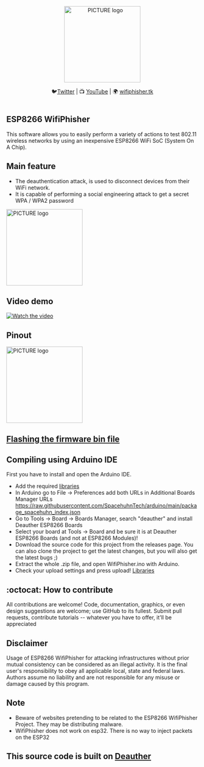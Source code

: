 <p align="center"><img alt="PICTURE logo" src="https://i.imgur.com/QVJjB9k.jpg" width="200"></p>

<p align="center">
  🐦<a href="https://twitter.com/244v234">Twitter</a>
| 📺 <a href="https://www.youtube.com/channel/UC5yaB0VU_u4sY-DiE0BGuSw/featured?view_as=subscriber">YouTube</a>
| 🌍 <a href="https://wifiphisher.tk">wifiphisher.tk</a><br>
<br></p>

## ESP8266 WifiPhisher
This software allows you to easily perform a variety of actions to test 802.11 wireless networks by using an inexpensive ESP8266 WiFi SoC (System On A Chip).
## Main feature
* The deauthentication attack, is used to disconnect devices from their WiFi network.	
* It is capable of performing a social engineering attack to get a secret WPA / WPA2 password
<p><img alt="PICTURE logo" src="https://hackster.imgix.net/uploads/attachments/1212751/z2157794471160_228d60f39af25e94bedaa5f43a7ae730_0KtXp9MOEw.jpg?auto=compress%2Cformat&w=740&h=555&fit=max" width="200"</p>

## Video demo
[![Watch the video](https://img.youtube.com/vi/9W9xHPFy9rc/0.jpg)](https://youtu.be/9W9xHPFy9rc)

## Pinout
<p><img alt="PICTURE logo" src="https://hackster.imgix.net/uploads/attachments/1212694/244v234_pe3ov4zwv9_xBZN30K1NU.jpg?auto=compress%2Cformat&w=740&h=555&fit=max" width="200"></p>


## [Flashing the firmware bin file](https://www.hackster.io/234v244/esp8266-wifiphisher-4ed3d3)
## Compiling using Arduino IDE
First you have to install and open the Arduino IDE.
- Add the required [libraries](https://drive.google.com/drive/folders/1QKlt-UVW6BszD1YrvQ47xcYCMHJUfeuS?usp=sharing)
- In Arduino go to File -> Preferences add both URLs in Additional Boards Manager URLs https://raw.githubusercontent.com/SpacehuhnTech/arduino/main/package_spacehuhn_index.json
- Go to Tools -> Board -> Boards Manager, search "deauther" and install Deauther ESP8266 Boards
- Select your board at Tools -> Board and be sure it is at Deauther ESP8266 Boards (and not at ESP8266 Modules)!
- Download the source code for this project from the releases page. You can also clone the project to get the latest changes, but you will also get the latest bugs ;)
- Extract the whole .zip file, and open WifiPhisher.ino with Arduino.
- Check your upload settings and press upload!
[Libraries](https://drive.google.com/drive/folders/1QKlt-UVW6BszD1YrvQ47xcYCMHJUfeuS?usp=sharing)

## :octocat: How to contribute
All contributions are welcome! Code, documentation, graphics, or even design suggestions are welcome; use GitHub to its fullest. Submit pull requests, contribute tutorials -- whatever you have to offer, it'll be appreciated

## Disclaimer
Usage of ESP8266 WifiPhisher for attacking infrastructures without prior mutual consistency can be considered as an illegal activity. It is the final user's responsibility to obey all applicable local, state and federal laws. Authors assume no liability and are not responsible for any misuse or damage caused by this program.

## Note
* Beware of websites pretending to be related to the ESP8266 WifiPhisher Project. They may be distributing malware.
* WifiPhisher does not work on esp32. There is no way to inject packets on the ESP32

## This source code is built on [Deauther](https://github.com/SpacehuhnTech/esp8266_deauther)

